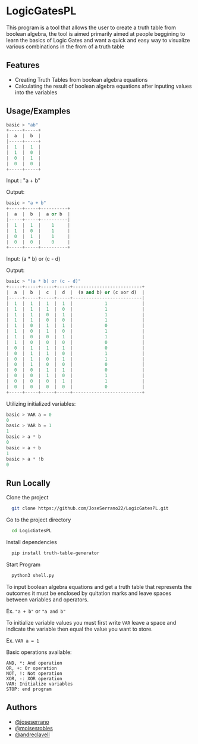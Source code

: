 # LogicGatesPL

This program is a tool that allows the user to create a truth table from boolean algebra, the tool is aimed primarily aimed at
people beggining to learn the basics of Logic Gates and want a quick and easy way to visualize various combinations in the from
of a truth table 






## Features

- Creating Truth Tables from boolean algebra equations
- Calculating the result of boolean algebra equations after inputing values into the variables



## Usage/Examples


```python
basic > "ab"
+-----+-----+
|  a  |  b  |
|-----+-----+
|  1  |  1  |
|  1  |  0  |
|  0  |  1  |
|  0  |  0  |
+-----+-----+
```

Input : "a + b"

Output:
```python
basic > "a + b"
+-----+-----+----------+
|  a  |  b  |  a or b  |
|-----+-----+----------|
|  1  |  1  |    1     |
|  1  |  0  |    1     |
|  0  |  1  |    1     |
|  0  |  0  |    0     |
+-----+-----+----------+
```

Input: (a * b) or (c - d)

Output:
```python
basic > "(a * b) or (c - d)"
+-----+-----+-----+-----+--------------------------+
|  a  |  b  |  c  |  d  |  (a and b) or (c xor d)  |
|-----+-----+-----+-----+--------------------------|
|  1  |  1  |  1  |  1  |            1             |
|  1  |  1  |  1  |  0  |            1             |
|  1  |  1  |  0  |  1  |            1             |
|  1  |  1  |  0  |  0  |            1             |
|  1  |  0  |  1  |  1  |            0             |
|  1  |  0  |  1  |  0  |            1             |
|  1  |  0  |  0  |  1  |            1             |
|  1  |  0  |  0  |  0  |            0             |
|  0  |  1  |  1  |  1  |            0             |
|  0  |  1  |  1  |  0  |            1             |
|  0  |  1  |  0  |  1  |            1             |
|  0  |  1  |  0  |  0  |            0             |
|  0  |  0  |  1  |  1  |            0             |
|  0  |  0  |  1  |  0  |            1             |
|  0  |  0  |  0  |  1  |            1             |
|  0  |  0  |  0  |  0  |            0             |
+-----+-----+-----+-----+--------------------------+
```

Utilizing initialized variables:
```python
basic > VAR a = 0
0
basic > VAR b = 1
1
basic > a * b
0
basic > a + b
1
basic > a * !b
0
```

## Run Locally

Clone the project

```bash
  git clone https://github.com/JoseSerrano22/LogicGatesPL.git
```

Go to the project directory

```bash
  cd LogicGatesPL
```

Install dependencies

```bash
  pip install truth-table-generator
```

Start Program

```bash
  python3 shell.py
```

To input boolean algebra equations and get a truth table that represents
 the outcomes it must be enclosed by quitation marks and leave spaces between variables and operators.

Ex. ```"a + b"``` or ```"a and b"```

To initialize variable values you must first write ```VAR``` leave a space and indicate the variable then
 equal the value you want to store.

Ex. ```VAR a = 1```


Basic operations available:

	AND, *: And operation
	OR, +: Or operation
	NOT, !: Not operation
	XOR, -: XOR operation
	VAR: Initialize variables
	STOP: end program
## Authors

- [@joseserrano](https://github.com/JoseSerrano22)
- [@moisesrobles](https://github.com/moisesrobles-04)
- [@andreclavell](https://github.com/AndreClavell)
